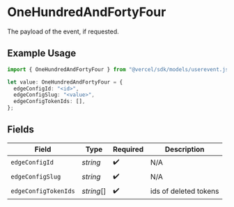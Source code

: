 # OneHundredAndFortyFour

The payload of the event, if requested.

## Example Usage

```typescript
import { OneHundredAndFortyFour } from "@vercel/sdk/models/userevent.js";

let value: OneHundredAndFortyFour = {
  edgeConfigId: "<id>",
  edgeConfigSlug: "<value>",
  edgeConfigTokenIds: [],
};
```

## Fields

| Field                 | Type                  | Required              | Description           |
| --------------------- | --------------------- | --------------------- | --------------------- |
| `edgeConfigId`        | *string*              | :heavy_check_mark:    | N/A                   |
| `edgeConfigSlug`      | *string*              | :heavy_check_mark:    | N/A                   |
| `edgeConfigTokenIds`  | *string*[]            | :heavy_check_mark:    | ids of deleted tokens |